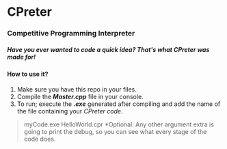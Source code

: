 # CPreter
### Competitive Programming Interpreter

##### Have you ever wanted to code a quick idea? That's what CPreter was made for!

#### How to use it?
1. Make sure you have this repo in your files.
2. Compile the ***Master.cpp*** file in your console.
3. To run; execute the ***.exe*** generated after compiling and add the name of the file containing your *CPreter code*.
  > myCode.exe HelloWorld.cpr
  *Optional: Any other argument extra is going to print the debug, so you can see what every stage of the code does.

